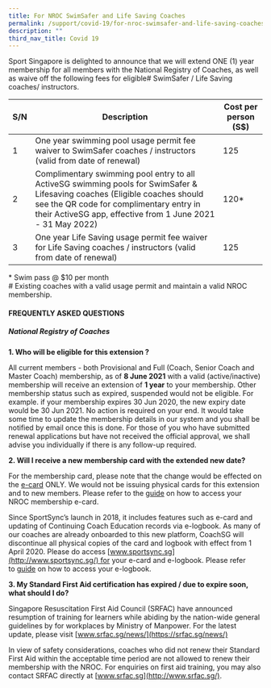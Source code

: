 ```yaml
---
title: For NROC SwimSafer and Life Saving Coaches
permalink: /support/covid-19/for-nroc-swimsafer-and-life-saving-coaches/
description: ""
third_nav_title: Covid 19
---
```

Sport Singapore is delighted to announce that we will extend ONE (1) year membership for all members with the National Registry of Coaches, as well as waive off the following fees for eligible# SwimSafer / Life Saving coaches/ instructors.



| S/N | Description | Cost per person (S$) |
| -------- | -------- | -------- |
| 1 | One year swimming pool usage permit fee waiver to SwimSafer coaches / instructors (valid from date of renewal)  | 125     |
| 2 | Complimentary swimming pool entry to all ActiveSG swimming pools for SwimSafer & Lifesaving coaches (Eligible coaches should see the QR code for complimentary entry in their ActiveSG app, effective from 1 June 2021 - 31 May 2022)  | 120\*     |
| 3 | One year Life Saving usage permit fee waiver for Life Saving coaches / instructors (valid from date of renewal)  | 125     |

\* Swim pass @ $10 per month  
\# Existing coaches with a valid usage permit and maintain a valid NROC membership.

#### **FREQUENTLY ASKED QUESTIONS**

##### **National Registry of Coaches**

**1. Who will be eligible for this extension ?**

All current members - both Provisional and Full (Coach, Senior Coach and Master Coach) membership, as of **8 June 2021** with a valid (active/inactive) membership will receive an extension of **1 year** to your membership. Other membership status such as expired, suspended would not be eligible. For example. if your membership expires 30 Jun 2020, the new expiry date would be 30 Jun 2021. No action is required on your end. It would take some time to update the membership details in our system and you shall be notified by email once this is done. For those of you who have submitted renewal applications but have not received the official approval, we shall advise you individually if there is any follow-up required.

**2. Will I receive a new membership card with the extended new date?**

For the membership card, please note that the change would be effected on the [e-card](/files/Support/Coaches'%20Corner/Covid%2019/SwimSafer%20%20%20Life%20Saving/How_to_access_e-card_1.pdf) ONLY. We would not be issuing physical cards for this extension and to new members. Please refer to the [guide](/files/Support/Coaches'%20Corner/Covid%2019/SwimSafer%20%20%20Life%20Saving/How_to_access_e-card_1.pdf) on how to access your NROC membership e-card.

Since SportSync’s launch in 2018, it includes features such as e-card and updating of Continuing Coach Education records via e-logbook. As many of our coaches are already onboarded to this new platform, CoachSG will discontinue all physical copies of the card and logbook with effect from 1 April 2020. Please do access [www.sportsync.sg](http://www.sportsync.sg/) for your e-card and e-logbook. Please refer to [guide](/files/Support/Coaches'%20Corner/Covid%2019/SwimSafer%20%20%20Life%20Saving/How_to_access_e-Logbook_1.pdf) on how to access your e-logbook.

**3. My Standard First Aid certification has expired / due to expire soon, what should I do?**

Singapore Resuscitation First Aid Council (SRFAC) have announced resumption of training for learners while abiding by the nation-wide general guidelines by for workplaces by Ministry of Manpower. For the latest update, please visit [www.srfac.sg/news/](https://srfac.sg/news/)

In view of safety considerations, coaches who did not renew their Standard First Aid within the acceptable time period are not allowed to renew their membership with the NROC. For enquiries on first aid training, you may also contact SRFAC directly at [www.srfac.sg](http://www.srfac.sg/).